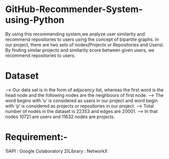 # GitHub-Recommender-System-using-Python
By using this recommending system,we analyze user similarity and recommend repositories to users using the concept of bipartite graphs. In our project, there are two sets of nodes(Projects or Repositories and Users). By finding similar projects and similarity score between given users, we recommend repositories to users.
# Dataset
 --> Our data set is in the form of adjacency list, whereas the first word is the head node and the following nodes are the neighbours of first node. 
 --> The word begins with ‘u’ is considered as users in our project and word begin with ‘p’ is considered as projects or repositories in our project. 
 --> Total number of nodes in the dataset is 22353 and edges are 20001. 
 --> In that nodes 10721 are users and 11632 nodes are projects.
# Requirement:-
  1)API      : Google Colaboratory
  2)Library  : NetworkX
  
